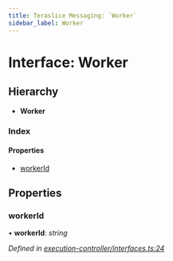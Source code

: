 ```yaml
---
title: Teraslice Messaging: `Worker`
sidebar_label: Worker
---
```


# Interface: Worker

## Hierarchy

* **Worker**

### Index

#### Properties

* [workerId](worker.md#workerid)

## Properties

###  workerId

• **workerId**: *string*

*Defined in [execution-controller/interfaces.ts:24](https://github.com/terascope/teraslice/blob/6aab1cd2/packages/teraslice-messaging/src/execution-controller/interfaces.ts#L24)*
